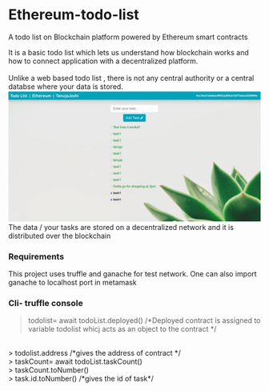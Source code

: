 # Ethereum-todo-list
A todo list on Blockchain platform powered by Ethereum smart contracts

It is a basic todo list which lets us understand how blockchain works and how to connect application with a decentralized platform.
<br><br>
Unlike a web based todo list , there is not any central authority or a central databse where your data is stored.
![screenshot](screenshot.jpg)
The data / your tasks are stored on a decentralized network and it is distributed over the blockchain
### Requirements
This project uses truffle and ganache for test network. One can also import ganache to localhost port in metamask

### Cli- truffle console
> todolist= await todoList.deployed()                    /*Deployed contract is assigned to variable todolist whicj acts as an object to the contract */
<br/>
> todolist.address                      /*gives the address of contract */
<br/>
> taskCount= await todoList.taskCount()
<br/>
> taskCount.toNumber()
<br/>
> task.id.toNumber()    /*gives the id of task*/

